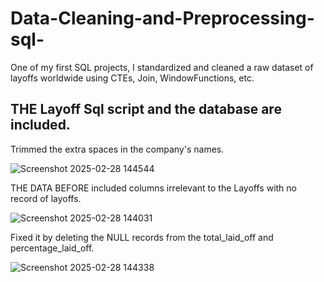 # Data-Cleaning-and-Preprocessing-sql-

One of my first SQL projects, I standardized and cleaned a raw dataset of layoffs worldwide using CTEs, Join, WindowFunctions, etc.

THE Layoff Sql script and the database are included. 
-------------------------------------------------------------------------------------

Trimmed the extra spaces in the company's names.

![Screenshot 2025-02-28 144544](https://github.com/user-attachments/assets/be82d0df-16c6-4f7e-8b93-31325ccb2eeb)

THE DATA BEFORE included columns irrelevant to the Layoffs with no record of layoffs.

![Screenshot 2025-02-28 144031](https://github.com/user-attachments/assets/66f13684-2f01-4a75-bad0-6c181894fd27)

Fixed it by deleting the NULL records from the total_laid_off and percentage_laid_off.

![Screenshot 2025-02-28 144338](https://github.com/user-attachments/assets/c88b6df7-8cb1-4b74-b4f4-fae4c83dd9cb)
